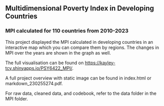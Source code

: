 ## Multidimensional Poverty Index in Developing Countries

### MPI calculated for 110 countries from 2010-2023

This project displayed the MPI calculated in developing countries in an interactive map which you can compare them by regions. The changes in MPI over the years are shown in the graph as well. 

The full visualisation can be found on https://kayley-tcy.shinyapps.io/PSY6422_MPI/.

A full project overview with static image can be found in index.html or markdown_230255274.pdf.

For raw data, cleaned data, and codebook, refer to the data folder in the MPI folder. 



